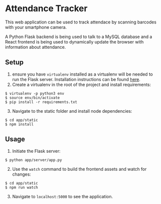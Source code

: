 # Attendance Tracker
This web application can be used to track attendace by scanning barcodes with your smartphone camera.

A Python Flask backend is being used to talk to a MySQL database and a React frontend is being used to dynamically update the browser with information about attendance.

## Setup
1. ensure you have `virtualenv` installed as a virtualenv will be needed to run the Flask server. Installation instructions can be found [here](https://virtualenv.pypa.io/en/stable/installation/).
2. Create a virtualenv in the root of the project and install requirements:
```
$ virtualenv -p python3 env
$ source env/bin/activate
$ pip install -r requirements.txt
```
3. Navigate to the static folder and install node dependencies:
```
$ cd app/static
$ npm install
```

## Usage
1. Initiate the Flask server:
```
$ python app/server/app.py
```
2. Use the `watch` command to build the frontend assets and watch for changes:
```
$ cd app/static
$ npm run watch
```
3. Navigate to `localhost:5000` to see the application.